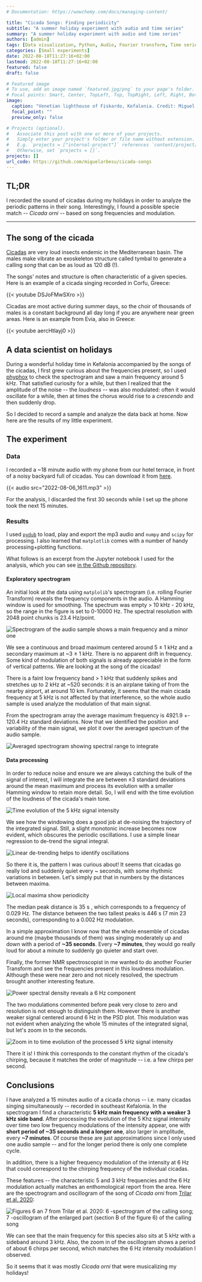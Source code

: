 ```yaml
---
# Documentation: https://wowchemy.com/docs/managing-content/

title: "Cicada Songs: Finding periodicity"
subtitle: "A summer holiday experiment with audio and time series"
summary: "A summer holiday experiment with audio and time series"
authors: [admin]
tags: [Data visualization, Python, Audio, Fourier transform, Time series]
categories: [Small experiments]
date: 2022-08-18T11:27:16+02:00
lastmod: 2022-08-18T11:27:16+02:00
featured: false
draft: false

# Featured image
# To use, add an image named `featured.jpg/png` to your page's folder.
# Focal points: Smart, Center, TopLeft, Top, TopRight, Left, Right, BottomLeft, Bottom, BottomRight.
image:
  caption: "Venetian lighthouse of Fiskardo, Kefalonia. Credit: Miguel Arbesú"
  focal_point: ""
  preview_only: false

# Projects (optional).
#   Associate this post with one or more of your projects.
#   Simply enter your project's folder or file name without extension.
#   E.g. `projects = ["internal-project"]` references `content/project/deep-learning/index.md`.
#   Otherwise, set `projects = []`.
projects: []
url_code: https://github.com/miguelarbesu/cicada-songs
---
```


## TL;DR

I recorded the sound of cicadas during my holidays in order to analyze the periodic patterns in their song. Interestingly, I found a possible specie match -- *Cicada orni* -- based on song frequencies and modulation. 

---

## The song of the cicada

[Cicadas](https://en.wikipedia.org/wiki/Cicada) are very loud insects endemic in the Mediterranean basin. The males make vibrate an exoskeleton structure called tymbal to generate a calling *song* that can be as loud as 120 dB (!). 

The songs' notes and structure is often characteristic of a given species. Here is an example of a cicada singing recorded in Corfu, Greece:

{{< youtube DSJoFMwSXro >}}

Cicadas are most active during summer days, so the choir of thousands of males is a constant background all day long if you are anywhere near green areas. Here is an example from Evia, also in Greece:  

{{< youtube aercHtlayj0 >}}

## A data scientist on holidays

During a wonderful holiday time in Kefalonia accompanied by the songs of the cicadas, I first grew curious about the frequencies present, so I used [phyphox](https://phyphox.org/) to check the spectrogram and saw a main frequency around 5 kHz. That satisfied curiosity for a while, but then I realized that the amplitude of the noise -- the *loudness* -- was also modulated: often it would oscillate for a while, then at times the chorus would rise to a *crescendo* and then suddenly drop. 

So I decided to record a sample and analyze the data back at home. Now here are the results of my little experiment. 

## The experiment

### Data

I recorded a ~18 minute audio with my phone from our hotel terrace, in front of a noisy backyard full of cicadas. You can download it from [here](./2022-08-06_1611.mp3). 

{{< audio src="2022-08-06_1611.mp3" >}}

For the analysis, I discarded the first 30 seconds while I set up the phone took the next 15 minutes. 

### Results

I used [`pydub`](http://pydub.com/) to load, play and export the mp3 audio and `numpy` and `scipy` for processing. I also learned that `matplotlib` comes with a number of handy processing+plotting functions.

What follows is an excerpt from the Jupyter notebook I used for the analysis, which you can see [in the Github repository](https://github.com/miguelarbesu/cicada-songs/blob/main/notebooks/0-finding-periodicity.ipynb). 

#### Exploratory spectrogram

An initial look at the data using `matplolib`'s spectrogram (i.e. rolling Fourier Transform) reveals the frequency components in the audio. A Hamming window is used for smoothing. The spectrum was empty > 10 kHz - 20 kHz, so the range in the figure is set to 0-10000 Hz. The spectral resolution with 2048 point chunks is 23.4 Hz/point.
    
![Spectrogram of the audio sample shows a main frequency and a minor one](0-finding-periodicity_4_0.png "Spectrogram of the audio sample shows a main frequency and a minor one")

We see a continuous and broad maximum centered around 5 $\pm$ 1 kHz and a secondary maximum at ~3 $\pm$ 1 kHz. There is no apparent drift in frequency. Some kind of modulation of both signals is already appreciable in the form of vertical patterns. We are looking at the song of the cicadas!

There is a faint low frequency band > 1 kHz that suddenly spikes and stretches up to 2 kHz at ~520 seconds: it is an airplane taking of from the nearby airport, at around 10 km. Fortunately, it seems that the main cicada frequency at 5 kHz is not affected by that interference, so the whole audio sample is used analyze the modulation of that main signal.

From the spectrogram array the average maximum frequency is 4921.9 +- 120.4 Hz standard deviations. Now that we identified the position and variability of the main signal, we plot it over the averaged spectrum of the audio sample.

![Averaged spectrogram showing spectral range to integrate](0-finding-periodicity_8_0.png "Averaged spectrogram showing spectral range to integrate")


#### Data processing

In order to reduce noise and ensure we are always catching the bulk of the signal of interest, I will integrate the are between $\pm 3$ standard deviations around the mean maximum and process its evolution with a smaller Hamming window to retain more detail.  So, I will end with the time evolution of the loudness of the cicada's main tone. 

![Time evolution of the 5 kHz signal intensity](0-finding-periodicity_12_0.png "Time evolution of the 5 kHz signal intensity")

We see how the windowing does a good job at de-noising the trajectory of the integrated signal. Still, a slight monotonic increase becomes now evident, which obscures the periodic oscillations. I use a simple linear regression to de-trend the signal integral.

![Linear de-trending helps to identify oscillations](0-finding-periodicity_14_0.png "Linear de-trending helps to identify oscillations")

So there it is, the pattern I was curious about! It seems that cicadas go really lod and suddenly quiet every ~ seconds, with some rhythmic variations in between. Let's simply put that in numbers by the distances between maxima.

![Local maxima show periodicity](0-finding-periodicity_17_0.png "Local maxima show periodicity")

The median peak distance is 35 s , which corresponds to a frequency of 0.029 Hz. The distance between the two tallest peaks is 446 s (7 min 23 seconds), corresponding to a 0.002 Hz modulation.

In a simple approximation I know now that the whole ensemble of cicadas around me (maybe thousands of them) was singing moderately up and down with a period of **~35 seconds**. Every **~7 minutes**, they would go really loud for about a minute to suddenly go quieter and start over.

Finally, the former NMR spectroscopist in me wanted to do another Fourier Transform and see the frequencies present in this loudness modulation. Although these were near zero and not nicely resolved, the spectrum brought another interesting feature.

![Power spectral density reveals a 6 Hz component](0-finding-periodicity_20_1.png "Power spectral density reveals a 6 Hz component")
    
The two modulations commented before peak very close to zero and resolution is not enough to distinguish them. However there is another weaker signal centered around 6 Hz in the PSD plot. This modulation was not evident when analyzing the whole 15 minutes of the integrated signal, but let's zoom in to the seconds.

![Zoom in to time evolution of the processed 5 kHz signal intensity](0-finding-periodicity_22_0.png "Zoom in to time evolution of the processed 5 kHz signal intensity")
    
There it is! I think this corresponds to the constant rhythm of the cicada's chirping, because it matches the order of magnitude -- i.e. a few chirps per second.

## Conclusions

I have analyzed a 15 minutes audio of a cicada chorus -- i.e. many cicadas singing simultaneously -- recorded in southeast Kefalonia. In the spectrogram I find a characteristic **5 kHz main frequency with a weaker 3 kHz side band**. After processing the evolution of the 5 Khz signal intensity over time two low frequency modulations of the intensity appear, one with **short period of ~35 seconds and a longer one**, also larger in amplitude, every **~7 minutes**. Of course these are just approximations since I only used one audio sample -- and for the longer period there is only one complete cycle.

In addition, there is a higher frequency modulation of the intensity at 6 Hz that could correspond to the chirping frequency of the individual cicadas. 

These features -- the characteristic 5 and 3 kHz frequencies and the 6 Hz modulation  actually matches an enthomological report from the area. Here are the spectrogram and oscillogram of the song of *Cicada orni* from [Trilar et al. 2020](http://dx.doi.org/10.15298/rusentj.29.1.03):

![Figures 6 an 7 from Trilar et al. 2020: 6 -spectrogram of the calling song; 7 -oscillogram of the enlarged part (section B of the figure 6) of the calling song](7-Cicada-orni-6-spectrogram-of-the-calling-song-7-oscillogram-of-the-enlarged-part.png "Figures 6 an 7 from Trilar et al. 2020 (top to bottom): spectrogram of the calling song; oscillogram of the enlarged part (section B) of the calling song")

We can see that the main frequency for this species also sits at 5 kHz with a sideband around 3 kHz. Also, the zoom in of the oscillogram shows a period of about 6 chirps per second, which matches the 6 Hz intensity modulation I observed. 

So it seems that it was mostly *Cicada orni* that were musicalizing my holidays!